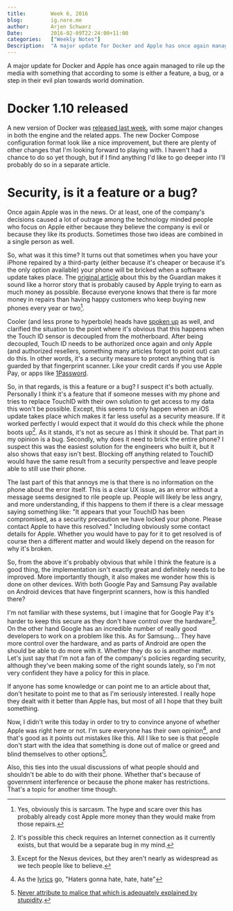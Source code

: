 ```yaml
---
title:        Week 6, 2016  
blog:         ig.nore.me  
author:       Arjen Schwarz  
Date:         2016-02-09T22:24:00+11:00
categories:   ["Weekly Notes"]
Description:  "A major update for Docker and Apple has once again managed to rile up the media with something that according to some is either a feature, a bug, or a step in their evil plan towards world domination."
---
```



A major update for Docker and Apple has once again managed to rile up the media with something that according to some is either a feature, a bug, or a step in their evil plan towards world domination.

# Docker 1.10 released

A new version of Docker was [released last week][docker], with some major changes in both the engine and the related apps. The new Docker Compose configuration format look like a nice improvement, but there are plenty of other changes that I'm looking forward to playing with. I haven't had a chance to do so yet though, but if I find anything I'd like to go deeper into I'll probably do so in a separate article.

[docker]: https://blog.docker.com/2016/02/docker-1-10/

# Security, is it a feature or a bug?

Once again Apple was in the news. Or at least, one of the company's decisions caused a lot of outrage among the technology minded people who focus on Apple either because they believe the company is evil or because they like its products. Sometimes those two ideas are combined in a single person as well.

So, what was it this time? It turns out that sometimes when you have your iPhone repaired by a third-party (either because it's cheaper or because it's the only option available) your phone will be bricked when a software update takes place. The [original article][guardian] about this by the Guardian makes it sound like a horror story that is probably caused by Apple trying to earn as much money as possible. Because everyone knows that there is far more money in repairs than having happy customers who keep buying new phones every year or two[^sarcasm].

Cooler (and less prone to hyperbole) heads have [spoken up][techinsider] as well, and clarified the situation to the point where it's obvious that this happens when the Touch ID sensor is decoupled from the motherboard. After being decoupled, Touch ID needs to be authorized once again and only Apple (and authorized resellers, something many articles forgot to point out) can do this. In other words, it's a security measure to protect anything that is guarded by that fingerprint scanner. Like your credit cards if you use Apple Pay, or apps like [1Password][1password].

So, in that regards, is this a feature or a bug? I suspect it's both actually. Personally I think it's a feature that if someone messes with my phone and tries to replace TouchID with their own solution to get access to my data this won't be possible. Except, this seems to only happen when an iOS update takes place which makes it far less useful as a security measure. If it worked perfectly I would expect that it would do this check while the phone boots up[^connection]. As it stands, it's not as secure as I think it should be. That part in my opinion is a bug. Secondly, why does it need to brick the entire phone? I suspect this was the easiest solution for the engineers who built it, but it also shows that easy isn't best. Blocking off anything related to TouchID would have the same result from a security perspective and leave people able to still use their phone.

The last part of this that annoys me is that there is no information on the phone about the error itself. This is a clear UX issue, as an error without a message seems designed to rile people up. People will likely be less angry, and more understanding, if this happens to them if there is a clear message saying something like: "It appears that your TouchID has been compromised, as a security precaution we have locked your phone. Please contact Apple to have this resolved." Including obviously some contact details for Apple. Whether you would have to pay for it to get resolved is of course then a different matter and would likely depend on the reason for why it's broken.

So, from the above it's probably obvious that while I think the feature is a good thing, the implementation isn't exactly great and definitely needs to be improved. More importantly though, it also makes me wonder how this is done on other devices. With both Google Pay and Samsung Pay available on Android devices that have fingerprint scanners, how is this handled there? 

I'm not familiar with these systems, but I imagine that for Google Pay it's harder to keep this secure as they don't have control over the hardware[^nexus]. On the other hand Google has an incredible number of really good developers to work on a problem like this. As for Samsung... They have more control over the hardware, and as parts of Android are open the should be able to do more with it.  Whether they do so is another matter. Let's just say that I'm not a fan of the company's policies regarding security, although they've been making some of the right sounds lately, so I'm not very confident they have a policy for this in place.

If anyone has some knowledge or can point me to an article about that, don't hesitate to point me to that as I'm seriously interested. I really hope they dealt with it better than Apple has, but most of all I hope that they built something.

Now, I didn't write this today in order to try to convince anyone of whether Apple was right here or not. I'm sure everyone has their own opinion[^haters], and that's good as it points out mistakes like this. All I like to see is that people don't start with the idea that something is done out of malice or greed and blind themselves to other options[^incompetence]. 

Also, this ties into the usual discussions of what people should and shouldn't be able to do with their phone. Whether that's because of government interference or because the phone maker has restrictions. That's a topic for another time though.

[guardian]: http://www.theguardian.com/money/2016/feb/05/error-53-apple-iphone-software-update-handset-worthless-third-party-repair

[^sarcasm]: Yes, obviously this is sarcasm. The hype and scare over this has probably already cost Apple more money than they would make from those repairs.

[techinsider]: http://www.techinsider.io/iphone-error-53-2016-2

[1password]: https://geo.itunes.apple.com/au/app/1password-password-manager/id568903335?mt=8&uo=4&at=1000l9pK&ct=ignoreme

[^connection]: It's possible this check requires an Internet connection as it currently exists, but that would be a separate bug in my mind.

[^nexus]: Except for the Nexus devices, but they aren't nearly as widespread as we tech people like to believe.

[^haters]: As the [lyrics][lyrics] go, "Haters gonna hate, hate, hate"

[lyrics]: http://www.azlyrics.com/lyrics/taylorswift/shakeitoff.html

[^incompetence]: [Never attribute to malice that which is adequately explained by stupidity][hanlon].

[hanlon]: https://en.wikipedia.org/wiki/Hanlon's_razor
